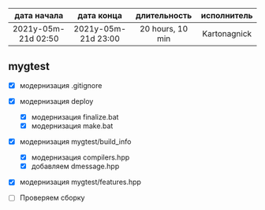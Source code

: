
| дата начала         |   дата конца        |   длительность   | исполнитель  |
|:-------------------:|:-------------------:|:----------------:|:------------:|
| 2021y-05m-21d 02:50 | 2021y-05m-21d 23:00 | 20 hours, 10 min | Kartonagnick |

mygtest
---
- [x] модернизация .gitignore  
- [x] модернизация deploy  
  - [x] модернизация finalize.bat  
  - [x] модернизация make.bat  
- [x] модернизация mygtest/build_info  
  - [x] модернизация compilers.hpp  
  - [x] добавляем dmessage.hpp  
- [x] модернизация mygtest/features.hpp  
- [ ] Проверяем сборку  
  